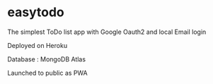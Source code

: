 # easytodo

The simplest ToDo list app with Google Oauth2 and local Email login

Deployed on Heroku

Database : MongoDB Atlas

Launched to public as PWA
